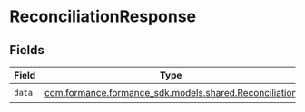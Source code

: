# ReconciliationResponse


## Fields

| Field                                                                                           | Type                                                                                            | Required                                                                                        | Description                                                                                     |
| ----------------------------------------------------------------------------------------------- | ----------------------------------------------------------------------------------------------- | ----------------------------------------------------------------------------------------------- | ----------------------------------------------------------------------------------------------- |
| `data`                                                                                          | [com.formance.formance_sdk.models.shared.Reconciliation](../../models/shared/Reconciliation.md) | :heavy_check_mark:                                                                              | N/A                                                                                             |